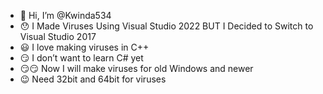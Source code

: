 - 👋 Hi, I’m @Kwinda534
- 😯 I Made Viruses Using Visual Studio 2022 BUT I Decided to Switch to Visual Studio 2017
- 😃 I love making viruses in C++
- 😏 I don’t want to learn C# yet
- 😏😏 Now I will make viruses for old Windows and newer
- 😉 Need 32bit and 64bit for viruses
